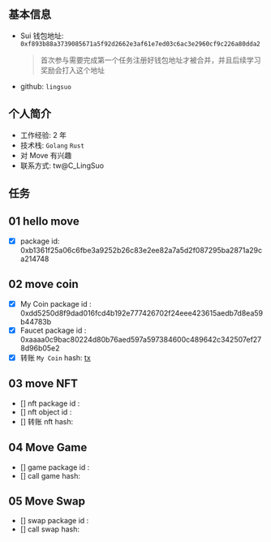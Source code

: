 ## 基本信息

- Sui 钱包地址: `0xf893b88a3739085671a5f92d2662e3af61e7ed03c6ac3e2960cf9c226a80dda2`
  > 首次参与需要完成第一个任务注册好钱包地址才被合并，并且后续学习奖励会打入这个地址
- github: `lingsuo`

## 个人简介

- 工作经验: 2 年
- 技术栈: `Golang` `Rust`
- 对 Move 有兴趣
- 联系方式: tw@C_LingSuo

## 任务

## 01 hello move

- [x] package id: 0xb1361f25a06c6fbe3a9252b26c83e2ee82a7a5d2f087295ba2871a29ca214748

## 02 move coin

- [x] My Coin package id :  0xdd5250d8f9dad016fcd4b192e777426702f24eee423615aedb7d8ea59b44783b
- [x] Faucet package id : 0xaaaa0c9bac80224d80b76aed597a597384600c489642c342507ef278d96b05e2
- [x] 转账 `My Coin` hash: [tx](https://suiscan.xyz/testnet/tx/ADhdBVPam6nhCS26a185dUNfE3ZFJn5au53h1VfB5ayu)

## 03 move NFT

- [] nft package id :
- [] nft object id :
- [] 转账 nft hash:

## 04 Move Game

- [] game package id :
- [] call game hash:

## 05 Move Swap

- [] swap package id :
- [] call swap hash:
